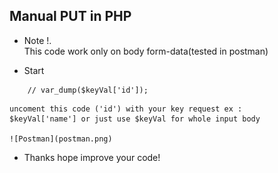 ## Manual PUT in PHP

- Note !.<br />
  This code work only on body form-data(tested in postman)

- Start <br />
```
    // var_dump($keyVal['id']);
```
    uncoment this code ('id') with your key request ex :
    $keyVal['name'] or just use $keyVal for whole input body

    ![Postman](postman.png)

- Thanks
    hope improve your code!
